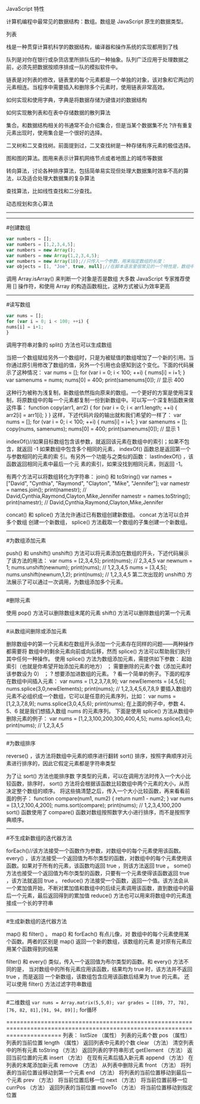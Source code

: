  JavaScript 特性
 
计算机编程中最常见的数据结构：数组。数组是 JavaScript 原生的数据类型。

列表

栈是一种贯穿计算机科学的数据结构，编译器和操作系统的实现都用到了栈

队列是对你在银行或杂货店里所排队伍的一种抽象。队列广泛应用于处理数据之前，必须先把数据按顺序排成一队的模拟软件中。

链表是对列表的修改，链表里的每个元素都是一个单独的对象，该对象和它两边的元素相连。当程序中需要插入和删除多个元素时，使用链表非常高效。

如何实现和使用字典，字典是将数据存储为键值对的数据结构

如何实现散列表和在表中存储数据的散列算法

集合。和数据结构相关的书通常不会介绍集合，但是当某个数据集不允 ?许有重复元素出现时，使用集合是一个很好的选择。

二叉树和二叉查找树。前面提到过，二叉查找树是一种存储有序元素的极佳选择。

图和图的算法。图用来表示计算机网络节点或者地图上的城市等数据

转向算法，讨论各种排序算法，包括简单易实现但处理大数据集时效率不高的算法，以及适合处理大数据集的复杂算法

查找算法，比如线性查找和二分查找。

动态规划和贪心算法

***************************************************

******************
#创建数组

``` javascript 
var numbers = [];
var numbers = [1,2,3,4,5];
var numbers = new Array();
var numbers = new Array(1,2,3,4,5);
var numbers = new Array(10);//只传入一个参数，用来指定数组的长度：
var objects = [1, "Joe", true, null];//在脚本语言里很常见的一个特性是，数组中的元素不必是同一种数据类型，这一点和很多编程语言不同
```
调用 Array.isArray() 来判断一个对象是否是数组
大多数 JavaScript 专家推荐使用 [] 操作符，和使用 Array 的构造函数相比，这种方式被认为效率更高

******************
#读写数组
```javascript
var nums = [];
for (var i = 0; i < 100; ++i) {
nums[i] = i+1;
}
```
调用字符串对象的 split() 方法也可以生成数组

当把一个数组赋给另外一个数组时，只是为被赋值的数组增加了一个新的引用。当你通过原引用修改了数组的值，另外一个引用也会感知到这个变化。下面的代码展示了这种情况：
var nums = [];
for (var i = 0; i < 100; ++i) {
nums[i] = i+1;
}
var samenums = nums;
nums[0] = 400;
print(samenums[0]); // 显示 400

这种行为被称为浅复制，新数组依然指向原来的数组。一个更好的方案是使用深复制，将原数组中的每一个元素都复制一份到新数组中。可以写一个深复制函数来做这件事：
function copy(arr1, arr2) {
for (var i = 0; i < arr1.length; ++i) {
arr2[i] = arr1[i];
}
}
这样，下述代码片段的输出就和我们希望的一样了：
var nums = [];
for (var i = 0; i < 100; ++i) {
nums[i] = i+1;
}
var samenums = [];
copy(nums, samenums);
nums[0] = 400;
print(samenums[0]); // 显示 1

indexOf()//如果目标数组包含该参数，就返回该元素在数组中的索引；如果不包含，就返回 -1
如果数组中包含多个相同的元素， indexOf() 函数总是返回第一个与参数相同的元素的索
引。有另外一个功能与之类似的函数： lastIndexOf() ，该函数返回相同元素中最后一个元
素的索引，如果没找到相同元素，则返回 -1。

有两个方法可以将数组转化为字符串： join() 和 toString()
var names = ["David", "Cynthia", "Raymond", "Clayton", "Mike", "Jennifer"];
var namestr = names.join();
print(namestr); // David,Cynthia,Raymond,Clayton,Mike,Jennifer
namestr = names.toString();
print(namestr); // David,Cynthia,Raymond,Clayton,Mike,Jennifer

concat() 和 splice() 方法允许通过已有数组创建新数组。 concat 方法可以合并多个数组
创建一个新数组， splice() 方法截取一个数组的子集创建一个新数组。

******************
#为数组添加元素

 push() 和 unshift() 
 unshift() 方法可以将元素添加在数组的开头，下述代码展示了该方法的用法：
var nums = [2,3,4,5];
print(nums); // 2,3,4,5
var newnum = 1;
nums.unshift(newnum);
print(nums); // 1,2,3,4,5
nums = [3,4,5];
nums.unshift(newnum,1,2);
print(nums); // 1,2,3,4,5
第二次出现的 unshift() 方法展示了可以通过一次调用，为数组添加多个元素。

******************
#删除元素

使用 pop() 方法可以删除数组末尾的元素
shift() 方法可以删除数组的第一个元素

******************
#从数组间删除或添加元素

删除数组中的第一个元素和在数组开头添加一个元素存在同样的问题——两种操作都需要将
数组中的剩余元素向前或向后移，然而 splice() 方法可以帮助我们执行其中任何一种操作。
使用 splice() 方法为数组添加元素，需提供如下参数：
起始索引（也就是你希望开始添加元素的地方） ；
需要删除的元素个数（添加元素时该参数设为 0） ； ?
想要添加进数组的元素。 ?
看一个简单的例子。下面的程序在数组中间插入元素：
var nums = [1,2,3,7,8,9];
var newElements = [4,5,6];
nums.splice(3,0,newElements);
print(nums); // 1,2,3,4,5,6,7,8,9
要插入数组的元素不必组织成一个数组，它可以是任意的元素序列，比如：
var nums = [1,2,3,7,8,9];
nums.splice(3,0,4,5,6);
print(nums);
在上面的例子中，参数 4、5、6 就是我们想插入数组 nums 的元素序列。
下面是使用 splice() 方法从数组中删除元素的例子：
var nums = [1,2,3,100,200,300,400,4,5];
nums.splice(3,4);
print(nums); // 1,2,3,4,5

******************
#为数组排序

 reverse() ，该方法将数组中元素的顺序进行翻转
 sort() 排序，按照字典顺序对元素进行排序的，因此它假定元素都是字符串类型
 
 为了让 sort() 方法也能排序数
字类型的元素，可以在调用方法时传入一个大小比较函数，排序时， sort() 方法将会根据该函数比较数组中两个元素的大小，从而决定整个数组的顺序。
将这些搞清楚之后，传入一个大小比较函数，再来看看前面的例子：
function compare(num1, num2) {
return num1 - num2;
}
var nums = [3,1,2,100,4,200];
nums.sort(compare);
print(nums); // 1,2,3,4,100,200
sort() 函数使用了 compare() 函数对数组按照数字大小进行排序，而不是按照字典顺序。

******************
#不生成新数组的迭代器方法

forEach()//该方法接受一个函数作为参数，对数组中的每个元素使用该函数。
every() ，该方法接受一个返回值为布尔类型的函数，对数组中的每个元素使用该函数。如果对于所有的元素，该函数均返回 true ，则该方法返回 true 。
some() 方法也接受一个返回值为布尔类型的函数，只要有一个元素使得该函数返回 true ，该方法就返回 true 。
reduce() 方法接受一个函数，返回一个值。该方法会从一个累加值开始，不断对累加值和数组中的后续元素调用该函数，直到数组中的最后一个元素，最后返回得到的累加值
reduce() 方法也可以用来将数组中的元素连接成一个长的字符串

******************
#生成新数组的迭代器方法

 map() 和 filter() 。 map() 和 forEach() 有点儿像，对
数组中的每个元素使用某个函数。两者的区别是 map() 返回一个新的数组，该数组的元素
是对原有元素应用某个函数得到的结果

filter() 和 every() 类似，传入一个返回值为布尔类型的函数。和 every() 方法不同的是，
当对数组中的所有元素应用该函数，结果均为 true 时，该方法并不返回 true ，而是返回
一个新数组，该数组包含应用该函数后结果为 true 的元素。
还可以使用 filter() 方法过滤字符串数组

******************
#二维数组
``var nums = Array.matrix(5,5,0);
var grades = [[89, 77, 78],[76, 82, 81],[91, 94, 89]];``
for循环

============================================================================================================================
列表：
listSize （属性） 列表的元素个数
pos （属性） 列表的当前位置
length （属性） 返回列表中元素的个数
clear （方法） 清空列表中的所有元素
toString （方法） 返回列表的字符串形式
getElement （方法） 返回当前位置的元素
insert （方法） 在现有元素后插入新元素
append （方法） 在列表的末尾添加新元素
remove （方法） 从列表中删除元素
front （方法） 将列表的当前位置设移动到第一个元素
end （方法） 将列表的当前位置移动到最后一个元素
prev （方法） 将当前位置后移一位
next （方法） 将当前位置前移一位
currPos （方法） 返回列表的当前位置
moveTo （方法） 将当前位置移动到指定位置
